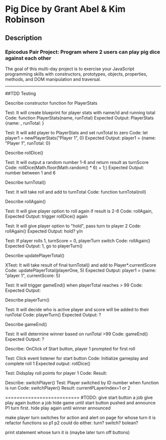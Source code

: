 # Pig Dice by Grant Abel & Kim Robinson

## Description

### Epicodus Pair Project: Program where 2 users can play pig dice against each other
The goal of this multi-day project is to exercise your JavaScript programming skills with constructors, prototypes, objects, properties, methods, and DOM manipulation and traversal.

----------------
##TDD Testing

Describe constructor function for PlayerStats

Test: It will create blueprint for player stats with name/id and running total
Code: function PlayerStats(name, runTotal)
Expected Output: PlayerStats {name: , runTotal: }

Test: It will add player to PlayerStats and set runTotal to zero
Code: let player1 = newPlayerStats("Player 1", 0)
Expected Output: player1 = {name: "Player 1", runTotal: 0}

Describe rollDice()

Test: It will output a random number 1-6 and return result as turnScore
Code: rollDice(Math.floor(Math.random() * 6) + 1;)
Expected Output: number between 1 and 6

Describe turnTotal()

Test: It will take roll and add to turnTotal
Code: function turnTotal(roll) 

Describe rollAgain()

Test: It will give player option to roll again if result is 2-6
Code: rollAgain,
Expected Output: trigger rollDice() again

Test: It will give player option to "hold", pass turn to player 2
Code: rollAgain() 
Expected Output: hold? y/n

Test: If player rolls 1, turnScore = 0, playerTurn switch
Code: rollAgain()
Expected Output: 1, go to playerTurn()

Describe updatePlayerTotal()

XTest: It will take result of final turnTotal()  and add to Player*.currentScore
Code: updatePlayerTotal(playerOne, 5)
Expected Output: player1 = {name: "player 1", currentScore: 5}

Test: It will trigger gameEnd() when playerTotal reaches > 99
Code: 
Expected Output:

Describe playerTurn()

Test: It will decide who is active player and score will be added to their runTotal
Code: playerTurn()
Expected Output: ?

Describe gameEnd()

Test: It will determine winner based on runTotal >99
Code: gameEnd()
Expected Output: ?

Describe: OnClick of Start button, player 1 prompted for first roll

Test: Click event listener for start button
Code: Initialize gameplay and complete roll 1
Expected output: rollDice()

Test: Didsplay roll points for player 1
Code: 
Result: 

Describe: switchPlayer()
Test: Player switched by ID number when function is run
Code: switchPlayer()
Result: currentPLayerIndex=1 or 2



==========================
#TODO:
give start button a job
give play again button a job
hide game until start button pushed and announce P1 turn first.
hide play again until winner announced

make player turn switches for action and alert on page for whose turn it is
refactor functions so p1 p2 could do either. turn? switch? bolean?

print statement whose turn it is (maybe later turn off buttons)
